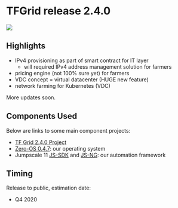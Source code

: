 # TFGrid release 2.4.0

![](img/roadmap.png)


## Highlights

- IPv4 provisioning as part of smart contract for IT layer
    - will required IPv4 address management solution for farmers
- pricing engine (not 100% sure yet) for farmers
- VDC concept = virtual datacenter (HUGE new feature)
- network farming for Kubernetes (VDC)

More updates soon.


## Components Used

Below are links to some main component projects:

- [TF Grid 2.4.0 Project](https://github.com/orgs/threefoldtech/projects/118)
- [Zero-OS 0.4.7](https://github.com/orgs/threefoldtech/projects/112): our operating system
- Jumpscale 11 [JS-SDK](https://github.com/threefoldtech/js-sdk) and [JS-NG](https://github.com/threefoldtech/js-ng): our automation framework


## Timing

Release to public, estimation date:
- Q4 2020



